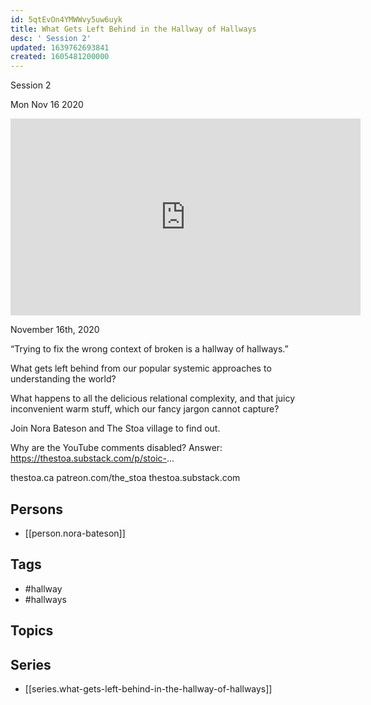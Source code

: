 ```yaml
---
id: 5qtEvOn4YMWWvy5uw6uyk
title: What Gets Left Behind in the Hallway of Hallways
desc: ' Session 2'
updated: 1639762693841
created: 1605481200000
---
```



 Session 2

Mon Nov 16 2020

<iframe width="560" height="315" src="https://www.youtube.com/embed/T6UeIJBdKLk" title="What Gets Left Behind in the Hallway of Hallways: Session 2 w/ Nora Bateson" frameborder="0" allow="accelerometer; autoplay; clipboard-write; encrypted-media; gyroscope; picture-in-picture" allowfullscreen ></iframe>

November 16th, 2020

“Trying to fix the wrong context of broken is a hallway of hallways.”

What gets left behind from our popular systemic approaches to understanding the world?

What happens to all the delicious relational complexity, and that juicy inconvenient warm stuff, which our fancy jargon cannot capture?

Join Nora Bateson and The Stoa village to find out.

Why are the YouTube comments disabled? Answer: https://thestoa.substack.com/p/stoic-...

thestoa.ca
patreon.com/the_stoa
thestoa.substack.com

## Persons

- [[person.nora-bateson]]

## Tags

- #hallway
- #hallways

## Topics



## Series

- [[series.what-gets-left-behind-in-the-hallway-of-hallways]]

